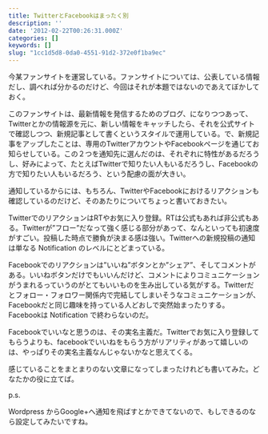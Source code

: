 ```yaml
---
title: TwitterとFacebookはまったく別
description: ''
date: '2012-02-22T00:26:31.000Z'
categories: []
keywords: []
slug: "1cc1d5d8-0da0-4551-91d2-372e0f1ba9ec"
---
```

今某ファンサイトを運営している。ファンサイトについては、公表している情報だし、調べれば分かるのだけど、今回はそれが本題ではないのであえてぼかしておく。

このファンサイトは、最新情報を発信するためのブログ、になりつつあって、Twitterとかの情報源を元に、新しい情報をキャッチしたら、それを公式サイトで確認しつつ、新規記事として書くというスタイルで運用している。で、新規記事をアップしたことは、専用のTwitterアカウントやFacebookページを通じてお知らせしている。この２つを通知先に選んだのは、それぞれに特性があるだろうし、好みによって、たとえばTwitterで知りたい人もいるだろうし、Facebookの方で知りたい人もいるだろう、という配慮の面が大きい。

通知しているからには、もちろん、TwitterやFacebookにおけるリアクションも確認しているのだけど、そのあたりについてちょっと書いておきたい。

TwitterでのリアクションはRTやお気に入り登録。RTは公式もあれば非公式もある。Twitterが”フロー”だなって強く感じる部分があって、なんといっても初速度がすごい。投稿した時点で勝負が決まる感は強い。Twitterへの新規投稿の通知は単なる Notification のレベルにとどまっている。

Facebookでのリアクションは”いいね”ボタンとか”シェア”、そしてコメントがある。いいねボタンだけでもいいんだけど、コメントによりコミュニケーションがうまれるっていうのがとてもいいものを生み出している気がする。Twitterだとフォロー・フォロワー関係内で完結してしまいそうなコミュニケーションが、Facebookだと同じ趣味を持っている人どおしで突然始まったりする。Facebookは Notification で終わらないのだ。

Facebookでいいなと思うのは、その実名主義だ。Twitterでお気に入り登録してもらうよりも、facebookでいいねをもらう方がリアリティがあって嬉しいのは、やっぱりその実名主義なんじゃないかなと思えてくる。

感じていることをまとまりのない文章になってしまったけれども書いてみた。どなたかの役に立てば。

p.s.

Wordpress からGoogle+へ通知を飛ばすとかできてないので、もしできるのなら設定してみたいですね。